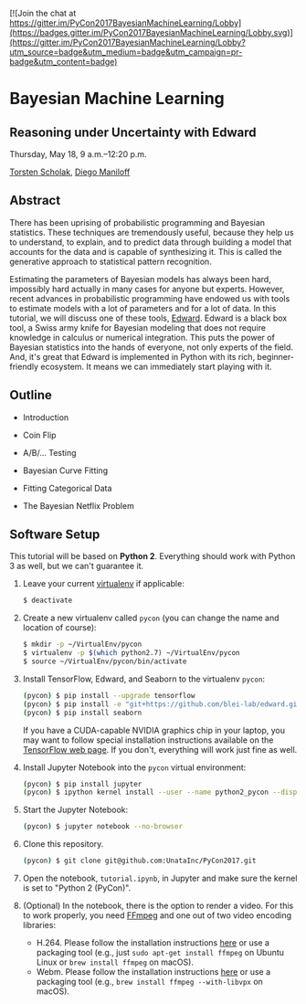 [![Join the chat at https://gitter.im/PyCon2017BayesianMachineLearning/Lobby](https://badges.gitter.im/PyCon2017BayesianMachineLearning/Lobby.svg)](https://gitter.im/PyCon2017BayesianMachineLearning/Lobby?utm_source=badge&utm_medium=badge&utm_campaign=pr-badge&utm_content=badge)

# Bayesian Machine Learning
## Reasoning under Uncertainty with Edward

Thursday, May 18, 9 a.m.–12:20 p.m.

[Torsten Scholak](https://twitter.com/tscholak), [Diego Maniloff](https://us.pycon.org/2017/speaker/profile/1894/)

## Abstract

There has been uprising of probabilistic programming and Bayesian statistics. These techniques are tremendously useful, because they help us to understand, to explain, and to predict data through building a model that accounts for the data and is capable of synthesizing it. This is called the generative approach to statistical pattern recognition.

Estimating the parameters of Bayesian models has always been hard, impossibly hard actually in many cases for anyone but experts. However, recent advances in probabilistic programming have endowed us with tools to estimate models with a lot of parameters and for a lot of data. In this tutorial, we will discuss one of these tools, [Edward](http://edwardlib.org). Edward is a black box tool, a Swiss army knife for Bayesian modeling that does not require knowledge in calculus or numerical integration. This puts the power of Bayesian statistics into the hands of everyone, not only experts of the field. And, it's great that Edward is implemented in Python with its rich, beginner-friendly ecosystem. It means we can immediately start playing with it.

## Outline

* Introduction

* Coin Flip

* A/B/... Testing

* Bayesian Curve Fitting

* Fitting Categorical Data

* The Bayesian Netflix Problem

## Software Setup

This tutorial will be based on **Python 2**. Everything should work with Python 3 as well, but we can't guarantee it.

1. Leave your current [virtualenv](https://virtualenv.pypa.io) if applicable:
	```sh
	$ deactivate
	```

2. Create a new virtualenv called `pycon` (you can change the name and location of course):
	```sh
	$ mkdir -p ~/VirtualEnv/pycon
	$ virtualenv -p $(which python2.7) ~/VirtualEnv/pycon
	$ source ~/VirtualEnv/pycon/bin/activate
	```

3. Install TensorFlow, Edward, and Seaborn to the virtualenv `pycon`:
	```sh
	(pycon) $ pip install --upgrade tensorflow
	(pycon) $ pip install -e "git+https://github.com/blei-lab/edward.git#egg=edward"
	(pycon) $ pip install seaborn
	```
	If you have a CUDA-capable NVIDIA graphics chip in your laptop, you may want to follow special installation instructions available on the [TensorFlow web page](https://www.tensorflow.org/install/). If you don't, everything will work just fine as well.

4. Install Jupyter Notebook into the `pycon` virtual environment:
	```sh
	(pycon) $ pip install jupyter
	(pycon) $ ipython kernel install --user --name python2_pycon --display-name "Python 2 (PyCon)"
	```

5. Start the Jupyter Notebook:
	```sh
	(pycon) $ jupyter notebook --no-browser
	```

6. Clone this repository.
	```sh
	(pycon) $ git clone git@github.com:UnataInc/PyCon2017.git
	```

7. Open the notebook, `tutorial.ipynb`, in Jupyter and make sure the kernel is set to "Python 2 (PyCon)".

8. (Optional) In the notebook, there is the option to render a video. For this to work properly, you need [FFmpeg](https://ffmpeg.org) and one out of two video encoding libraries:
    * H.264. Please follow the installation instructions [here](https://trac.ffmpeg.org/wiki/How%20to%20quickly%20compile%20FFmpeg%20with%20libx264%20(x264%2C%20H.264)) or use a packaging tool (e.g., just `sudo apt-get install ffmpeg` on Ubuntu Linux or `brew install ffmpeg` on macOS).
    * Webm. Please follow the installation instructions [here](http://wiki.webmproject.org/ffmpeg/building-with-libvpx) or use a packaging tool (e.g., `brew install ffmpeg --with-libvpx` on macOS).
